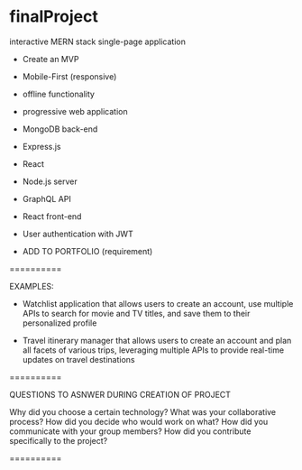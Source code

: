 # finalProject

 interactive MERN stack single-page application

 - Create an MVP
 - Mobile-First (responsive)
 - offline functionality
 - progressive web application

 - MongoDB back-end
 - Express.js
 - React
 - Node.js server
 - GraphQL API

 - React front-end
 - User authentication with JWT
 
 - ADD TO PORTFOLIO (requirement)

==========

EXAMPLES:
- Watchlist application that allows users to create an account, use multiple APIs to search for movie and TV titles, and save them to their personalized profile

- Travel itinerary manager that allows users to create an account and plan all facets of various trips, leveraging multiple APIs to provide real-time updates on travel destinations

==========

QUESTIONS TO ASNWER DURING CREATION OF PROJECT

Why did you choose a certain technology?
What was your collaborative process?
How did you decide who would work on what?
How did you communicate with your group members?
How did you contribute specifically to the project?

==========

